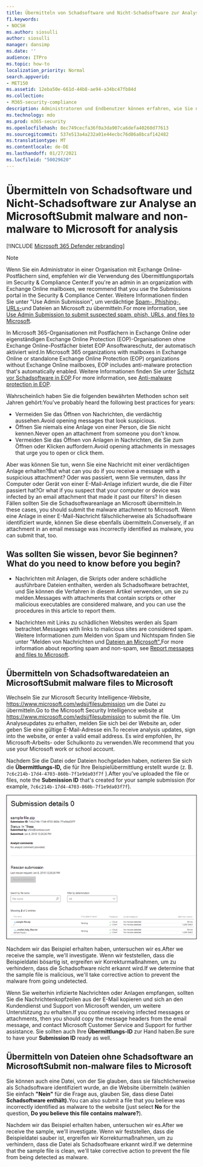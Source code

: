 ```yaml
---
title: Übermitteln von Schadsoftware und Nicht-Schadsoftware zur Analyse an Microsoft
f1.keywords:
- NOCSH
ms.author: siosulli
author: siosulli
manager: dansimp
ms.date: ''
audience: ITPro
ms.topic: how-to
localization_priority: Normal
search.appverid:
- MET150
ms.assetid: 12eba50e-661d-44b8-ae94-a34bc47fb84d
ms.collection:
- M365-security-compliance
description: Administratoren und Endbenutzer können erfahren, wie Sie nicht erkannte Schadsoftware oder falsch identifizierte Malwareanlagen zur Analyse an Microsoft übermitteln.
ms.technology: mdo
ms.prod: m365-security
ms.openlocfilehash: 8ec749cecfa36f0a3da907ca6defa40260d77613
ms.sourcegitcommit: 537e513a4a232a01e44ecbc76d86a8bcaf142482
ms.translationtype: MT
ms.contentlocale: de-DE
ms.lasthandoff: 01/27/2021
ms.locfileid: "50029620"
---
```

# <a name="submit-malware-and-non-malware-to-microsoft-for-analysis"></a><span data-ttu-id="11635-103">Übermitteln von Schadsoftware und Nicht-Schadsoftware zur Analyse an Microsoft</span><span class="sxs-lookup"><span data-stu-id="11635-103">Submit malware and non-malware to Microsoft for analysis</span></span>

[!INCLUDE [Microsoft 365 Defender rebranding](../includes/microsoft-defender-for-office.md)]


> [!NOTE]
> <span data-ttu-id="11635-104">Wenn Sie ein Administrator in einer Organisation mit Exchange Online-Postfächern sind, empfehlen wir die Verwendung des Übermittlungsportals im Security & Compliance Center.</span><span class="sxs-lookup"><span data-stu-id="11635-104">If you're an admin in an organization with Exchange Online mailboxes, we recommend that you use the Submissions portal in the Security & Compliance Center.</span></span> <span data-ttu-id="11635-105">Weitere Informationen finden Sie unter "Use Admin Submission", um verdächtige [Spam-, Phishing-, URLs-](admin-submission.md)und Dateien an Microsoft zu übermitteln.</span><span class="sxs-lookup"><span data-stu-id="11635-105">For more information, see [Use Admin Submission to submit suspected spam, phish, URLs, and files to Microsoft](admin-submission.md).</span></span>

<span data-ttu-id="11635-106">In Microsoft 365-Organisationen mit Postfächern in Exchange Online oder eigenständigen Exchange Online Protection (EOP)-Organisationen ohne Exchange Online-Postfächer bietet EOP Ansoftwareschutz, der automatisch aktiviert wird.</span><span class="sxs-lookup"><span data-stu-id="11635-106">In Microsoft 365 organizations with mailboxes in Exchange Online or standalone Exchange Online Protection (EOP) organizations without Exchange Online mailboxes, EOP includes anti-malware protection that's automatically enabled.</span></span> <span data-ttu-id="11635-107">Weitere Informationen finden Sie unter [Schutz vor Schadsoftware in EOP](anti-malware-protection.md).</span><span class="sxs-lookup"><span data-stu-id="11635-107">For more information, see [Anti-malware protection in EOP](anti-malware-protection.md).</span></span>

<span data-ttu-id="11635-108">Wahrscheinlich haben Sie die folgenden bewährten Methoden schon seit Jahren gehört:</span><span class="sxs-lookup"><span data-stu-id="11635-108">You've probably heard the following best practices for years:</span></span>

- <span data-ttu-id="11635-109">Vermeiden Sie das Öffnen von Nachrichten, die verdächtig aussehen.</span><span class="sxs-lookup"><span data-stu-id="11635-109">Avoid opening messages that look suspicious.</span></span>
- <span data-ttu-id="11635-110">Öffnen Sie niemals eine Anlage von einer Person, die Sie nicht kennen.</span><span class="sxs-lookup"><span data-stu-id="11635-110">Never open an attachment from someone you don't know.</span></span>
- <span data-ttu-id="11635-111">Vermeiden Sie das Öffnen von Anlagen in Nachrichten, die Sie zum Öffnen oder Klicken auffordern.</span><span class="sxs-lookup"><span data-stu-id="11635-111">Avoid opening attachments in messages that urge you to open or click them.</span></span>

<span data-ttu-id="11635-112">Aber was können Sie tun, wenn Sie eine Nachricht mit einer verdächtigen Anlage erhalten?</span><span class="sxs-lookup"><span data-stu-id="11635-112">But what can you do if you receive a message with a suspicious attachment?</span></span> <span data-ttu-id="11635-113">Oder was passiert, wenn Sie vermuten, dass Ihr Computer oder Gerät von einer E-Mail-Anlage infiziert wurde, die die Filter passiert hat?</span><span class="sxs-lookup"><span data-stu-id="11635-113">Or what if you suspect that your computer or device was infected by an email attachment that made it past our filters?</span></span> <span data-ttu-id="11635-114">In diesen Fällen sollten Sie die Schadsoftwareanlage an Microsoft übermitteln.</span><span class="sxs-lookup"><span data-stu-id="11635-114">In these cases, you should submit the malware attachment to Microsoft.</span></span> <span data-ttu-id="11635-115">Wenn eine Anlage in einer E-Mail-Nachricht fälschlicherweise als Schadsoftware identifiziert wurde, können Sie diese ebenfalls übermitteln.</span><span class="sxs-lookup"><span data-stu-id="11635-115">Conversely, if an attachment in an email message was incorrectly identified as malware, you can submit that, too.</span></span>

## <a name="what-do-you-need-to-know-before-you-begin"></a><span data-ttu-id="11635-116">Was sollten Sie wissen, bevor Sie beginnen?</span><span class="sxs-lookup"><span data-stu-id="11635-116">What do you need to know before you begin?</span></span>

- <span data-ttu-id="11635-117">Nachrichten mit Anlagen, die Skripts oder andere schädliche ausführbare Dateien enthalten, werden als Schadsoftware betrachtet, und Sie können die Verfahren in diesem Artikel verwenden, um sie zu melden.</span><span class="sxs-lookup"><span data-stu-id="11635-117">Messages with attachments that contain scripts or other malicious executables are considered malware, and you can use the procedures in this article to report them.</span></span>

- <span data-ttu-id="11635-118">Nachrichten mit Links zu schädlichen Websites werden als Spam betrachtet.</span><span class="sxs-lookup"><span data-stu-id="11635-118">Messages with links to malicious sites are considered spam.</span></span> <span data-ttu-id="11635-119">Weitere Informationen zum Melden von Spam und Nichtspam finden Sie unter "Melden von Nachrichten und [Dateien an Microsoft".](report-junk-email-messages-to-microsoft.md)</span><span class="sxs-lookup"><span data-stu-id="11635-119">For more information about reporting spam and non-spam, see [Report messages and files to Microsoft](report-junk-email-messages-to-microsoft.md).</span></span>

## <a name="submit-malware-files-to-microsoft"></a><span data-ttu-id="11635-120">Übermitteln von Schadsoftwaredateien an Microsoft</span><span class="sxs-lookup"><span data-stu-id="11635-120">Submit malware files to Microsoft</span></span>

<span data-ttu-id="11635-121">Wechseln Sie zur Microsoft Security Intelligence-Website, <https://www.microsoft.com/wdsi/filesubmission> um die Datei zu übermitteln.</span><span class="sxs-lookup"><span data-stu-id="11635-121">Go to the Microsoft Security Intelligence website at <https://www.microsoft.com/wdsi/filesubmission> to submit the file.</span></span> <span data-ttu-id="11635-122">Um Analyseupdates zu erhalten, melden Sie sich bei der Website an, oder geben Sie eine gültige E-Mail-Adresse ein.</span><span class="sxs-lookup"><span data-stu-id="11635-122">To receive analysis updates, sign into the website, or enter a valid email address.</span></span> <span data-ttu-id="11635-123">Es wird empfohlen, Ihr Microsoft-Arbeits- oder Schulkonto zu verwenden.</span><span class="sxs-lookup"><span data-stu-id="11635-123">We recommend that you use your Microsoft work or school account.</span></span>

<span data-ttu-id="11635-124">Nachdem Sie die Datei oder Dateien hochgeladen haben, notieren Sie sich die **Übermittlungs-ID,** die für Ihre Beispielübermittlung erstellt wurde (z. B. `7c6c214b-17d4-4703-860b-7f1e9da03f7f` ).</span><span class="sxs-lookup"><span data-stu-id="11635-124">After you've uploaded the file or files, note the **Submission ID** that's created for your sample submission (for example, `7c6c214b-17d4-4703-860b-7f1e9da03f7f`).</span></span>

![Übermittlungsdetails auf der Windows Defender Security Intelligence-Website](../../media/EOP-Malware-Protection-Center.png)

<span data-ttu-id="11635-126">Nachdem wir das Beispiel erhalten haben, untersuchen wir es.</span><span class="sxs-lookup"><span data-stu-id="11635-126">After we receive the sample, we'll investigate.</span></span> <span data-ttu-id="11635-127">Wenn wir feststellen, dass die Beispieldatei bösartig ist, ergreifen wir Korrekturmaßnahmen, um zu verhindern, dass die Schadsoftware nicht erkannt wird.</span><span class="sxs-lookup"><span data-stu-id="11635-127">If we determine that the sample file is malicious, we'll take corrective action to prevent the malware from going undetected.</span></span>

<span data-ttu-id="11635-128">Wenn Sie weiterhin infizierte Nachrichten oder Anlagen empfangen, sollten Sie die Nachrichtenkopfzeilen aus der E-Mail kopieren und sich an den Kundendienst und Support von Microsoft wenden, um weitere Unterstützung zu erhalten.</span><span class="sxs-lookup"><span data-stu-id="11635-128">If you continue receiving infected messages or attachments, then you should copy the message headers from the email message, and contact Microsoft Customer Service and Support for further assistance.</span></span> <span data-ttu-id="11635-129">Sie sollten auch Ihre **Übermittlungs-ID** zur Hand haben.</span><span class="sxs-lookup"><span data-stu-id="11635-129">Be sure to have your **Submission ID** ready as well.</span></span>

## <a name="submit-non-malware-files-to-microsoft"></a><span data-ttu-id="11635-130">Übermitteln von Dateien ohne Schadsoftware an Microsoft</span><span class="sxs-lookup"><span data-stu-id="11635-130">Submit non-malware files to Microsoft</span></span>

<span data-ttu-id="11635-131">Sie können auch eine Datei, von der Sie glauben, dass sie fälschlicherweise als Schadsoftware identifiziert wurde, an die Website übermitteln (wählen Sie einfach **"Nein"** für die Frage aus, glauben Sie, dass diese Datei **Schadsoftware enthält).**</span><span class="sxs-lookup"><span data-stu-id="11635-131">You can also submit a file that you believe was incorrectly identified as malware to the website (just select **No** for the question, **Do you believe this file contains malware?**).</span></span>

<span data-ttu-id="11635-132">Nachdem wir das Beispiel erhalten haben, untersuchen wir es.</span><span class="sxs-lookup"><span data-stu-id="11635-132">After we receive the sample, we'll investigate.</span></span> <span data-ttu-id="11635-133">Wenn wir feststellen, dass die Beispieldatei sauber ist, ergreifen wir Korrekturmaßnahmen, um zu verhindern, dass die Datei als Schadsoftware erkannt wird.</span><span class="sxs-lookup"><span data-stu-id="11635-133">If we determine that the sample file is clean, we'll take corrective action to prevent the file from being detected as malware.</span></span>
